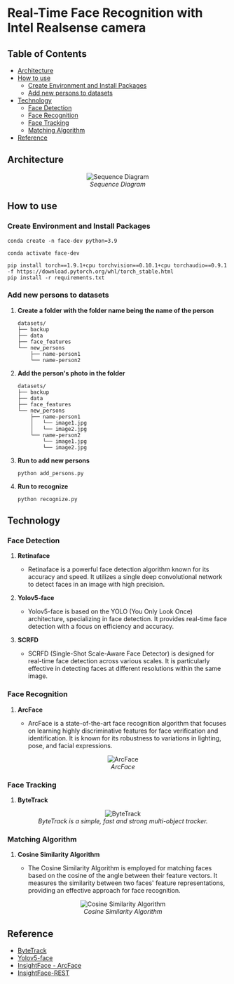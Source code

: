 # Real-Time Face Recognition with Intel Realsense camera

## Table of Contents

- [Architecture](#architecture)
- [How to use](#how-to-use)
  - [Create Environment and Install Packages](#create-environment-and-install-packages)
  - [Add new persons to datasets](#add-new-persons-to-datasets)
- [Technology](#technology)
  - [Face Detection](#face-detection)
  - [Face Recognition](#face-recognition)
  - [Face Tracking](#face-tracking)
  - [Matching Algorithm](#matching-algorithm)
- [Reference](#reference)

## Architecture

   <p align="center">
   <img src="./assets/sequence-diagram.png" alt="Sequence Diagram" />
   <br>
   <em>Sequence Diagram</em>
   </p>

## How to use

### Create Environment and Install Packages

```shell
conda create -n face-dev python=3.9
```

```shell
conda activate face-dev
```

```shell
pip install torch==1.9.1+cpu torchvision==0.10.1+cpu torchaudio==0.9.1 -f https://download.pytorch.org/whl/torch_stable.html
pip install -r requirements.txt
```

### Add new persons to datasets

1. **Create a folder with the folder name being the name of the person**

   ```
   datasets/
   ├── backup
   ├── data
   ├── face_features
   └── new_persons
       ├── name-person1
       └── name-person2
   ```

2. **Add the person's photo in the folder**

   ```
   datasets/
   ├── backup
   ├── data
   ├── face_features
   └── new_persons
       ├── name-person1
       │   └── image1.jpg
       │   └── image2.jpg
       └── name-person2
           └── image1.jpg
           └── image2.jpg
   ```

3. **Run to add new persons**

   ```shell
   python add_persons.py
   ```

4. **Run to recognize**

   ```shell
   python recognize.py
   ```

## Technology

### Face Detection

1. **Retinaface**

   - Retinaface is a powerful face detection algorithm known for its accuracy and speed. It utilizes a single deep convolutional network to detect faces in an image with high precision.

2. **Yolov5-face**

   - Yolov5-face is based on the YOLO (You Only Look Once) architecture, specializing in face detection. It provides real-time face detection with a focus on efficiency and accuracy.

3. **SCRFD**
   - SCRFD (Single-Shot Scale-Aware Face Detector) is designed for real-time face detection across various scales. It is particularly effective in detecting faces at different resolutions within the same image.

### Face Recognition

1. **ArcFace**

   - ArcFace is a state-of-the-art face recognition algorithm that focuses on learning highly discriminative features for face verification and identification. It is known for its robustness to variations in lighting, pose, and facial expressions.

   <p align="center">
   <img src="https://user-images.githubusercontent.com/80930272/160270088-a3760d88-ebc8-4535-907e-6b684276755a.png" alt="ArcFace" />
   <br>
   <em>ArcFace</em>
   </p>

### Face Tracking

1. **ByteTrack**

   <p align="center">
   <img src="./assets/bytetrack.png" alt="ByteTrack" />
   <br>
   <em>ByteTrack is a simple, fast and strong multi-object tracker.</em>
   </p>

### Matching Algorithm

1. **Cosine Similarity Algorithm**

   - The Cosine Similarity Algorithm is employed for matching faces based on the cosine of the angle between their feature vectors. It measures the similarity between two faces' feature representations, providing an effective approach for face recognition.

   <p align="center">
   <img src="https://user-images.githubusercontent.com/80930272/160270156-37fe3269-ca65-4692-a3b2-e9568b3876f8.png" alt="Cosine Similarity Algorithm" />
   <br>
   <em>Cosine Similarity Algorithm</em>
   </p>

## Reference

- [ByteTrack](https://github.com/ifzhang/ByteTrack)
- [Yolov5-face](https://github.com/deepcam-cn/yolov5-face)
- [InsightFace - ArcFace](https://github.com/deepinsight/insightface/tree/master/recognition/arcface_torch)
- [InsightFace-REST](https://github.com/SthPhoenix/InsightFace-REST)
